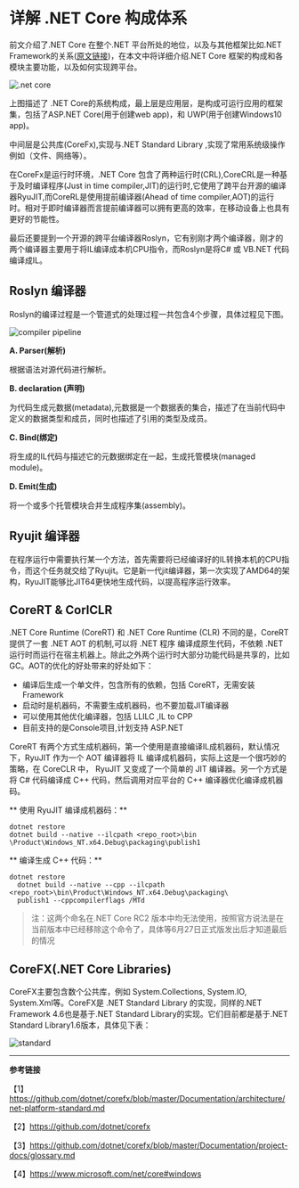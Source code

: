 # 详解 .NET Core 构成体系

前文介绍了.NET Core 在整个.NET 平台所处的地位，以及与其他框架比如.NET Framework的关系([原文链接](http://www.cnblogs.com/vipyoumay/p/5603928.html))，在本文中将详细介绍.NET Core 框架的构成和各模块主要功能，以及如何实现跨平台。

![.net core](http://qiniu.xdpie.com/30f940a1e40116487dfca53ae0d0d01d.png)

上图描述了 .NET Core的系统构成，最上层是应用层，是构成可运行应用的框架集，包括了ASP.NET Core(用于创建web app)，和 UWP(用于创建Windows10 app)。

中间层是公共库(CoreFx),实现与.NET Standard Library ,实现了常用系统级操作例如（文件、网络等）。

在CoreFx是运行时环境，.NET Core 包含了两种运行时(CRL),CoreCRL是一种基于及时编译程序(Just in time compiler,JIT)的运行时,它使用了跨平台开源的编译器RyuJIT,而CoreRL是使用提前编译器(Ahead of time compiler,AOT)的运行时。相对于即时编译器而言提前编译器可以拥有更高的效率，在移动设备上也具有更好的节能性。

最后还要提到一个开源的跨平台编译器Roslyn，它有别刚才两个编译器，刚才的两个编译器主要用于将IL编译成本机CPU指令，而Roslyn是将C# 或 VB.NET 代码编译成IL。

## Roslyn 编译器
Roslyn的编译过程是一个管道式的处理过程一共包含4个步骤，具体过程见下图。

![compiler pipeline](http://qiniu.xdpie.com/20762cf321e5aa5d20968e2081cb4e40.png?imageView2/2/w/700)

**A. Parser(解析)**

根据语法对源代码进行解析。

**B. declaration (声明)**

为代码生成元数据(metadata),元数据是一个数据表的集合，描述了在当前代码中定义的数据类型和成员，同时也描述了引用的类型及成员。

**C. Bind(绑定)**

将生成的IL代码与描述它的元数据绑定在一起，生成托管模块(managed module)。

**D. Emit(生成)**

将一个或多个托管模块合并生成程序集(assembly)。

## Ryujit 编译器
在程序运行中需要执行某一个方法，首先需要将已经编译好的IL转换本机的CPU指令，而这个任务就交给了Ryujit。它是新一代jit编译器，第一次实现了AMD64的架构，RyuJIT能够比JIT64更快地生成代码，以提高程序运行效率。

## CoreRT & CorlCLR
.NET Core Runtime (CoreRT) 和 .NET Core Runtime (CLR) 不同的是，CoreRT 提供了一套
.NET AOT 的机制,可以将 .NET 程序 编译成原生代码，不依赖 .NET 运行时而运行在宿主机器上。除此之外两个运行时大部分功能代码是共享的，比如GC。AOT的优化的好处带来的好处如下：

* 编译后生成一个单文件，包含所有的依赖，包括 CoreRT，无需安装Framework
* 启动时是机器码，不需要生成机器码，也不要加载JIT编译器
* 可以使用其他优化编译器，包括 LLILC ,IL to CPP
* 目前支持的是Console项目,计划支持 ASP.NET

CoreRT 有两个方式生成机器码，第一个使用是直接编译IL成机器码，默认情况下，RyuJIT 作为一个 AOT 编译器将 IL 编译成机器码，实际上这是一个很巧妙的策略，在 CoreCLR 中， RyuJIT 又变成了一个简单的 JIT 编译器。另一个方式是将 C# 代码编译成 C++ 代码，然后调用对应平台的 C++ 编译器优化编译成机器码。

** 使用 RyuJIT 编译成机器码：**

```
dotnet restore
dotnet build --native --ilcpath <repo_root>\bin
\Product\Windows_NT.x64.Debug\packaging\publish1
```

** 编译生成 C++ 代码：**

```
dotnet restore
  dotnet build --native --cpp --ilcpath <repo_root>\bin\Product\Windows_NT.x64.Debug\packaging\
  publish1 --cppcompilerflags /MTd

```

>注：这两个命名在.NET Core RC2 版本中均无法使用，按照官方说法是在当前版本中已经移除这个命令了，具体等6月27日正式版发出后才知道最后的情况

## CoreFX(.NET Core Libraries)
CoreFX主要包含数个公共库，例如  System.Collections, System.IO, System.Xml等。CoreFX是 .NET Standard Library 的实现，同样的.NET Framework 4.6也是基于.NET Standard Library的实现。它们目前都是基于.NET Standard Library1.6版本，具体见下表：

![standard](http://qiniu.xdpie.com/897d9d5723e96c5091dbc79c1e0d40a4.png)

----

**参考链接**

【1】https://github.com/dotnet/corefx/blob/master/Documentation/architecture/net-platform-standard.md

【2】https://github.com/dotnet/corefx

【3】https://github.com/dotnet/corefx/blob/master/Documentation/project-docs/glossary.md

【4】https://www.microsoft.com/net/core#windows
